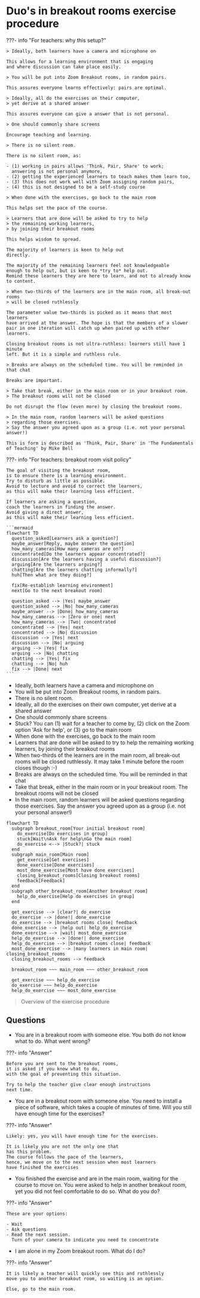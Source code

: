 # Duo's in breakout rooms exercise procedure

???- info "For teachers: why this setup?"

    > Ideally, both learners have a camera and microphone on

    This allows for a learning environment that is engaging
    and where discussion can take place easily.

    > You will be put into Zoom Breakout rooms, in random pairs.

    This assures everyone learns effectively: pairs are optimal.

    > Ideally, all do the exercises on their computer,
    > yet derive at a shared answer

    This assures everyone can give a answer that is not personal.

    > One should commonly share screens

    Encourage teaching and learning.

    > There is no silent room.

    There is no silent room, as:
 
    - (1) working in pairs allows 'Think, Pair, Share' to work; 
      answering is not personal anymore, 
    - (2) getting the experienced learners to teach makes them learn too,
    - (3) this does not work well with Zoom assigning random pairs, 
    - (4) this is not designed to be a self-study course

    > When done with the exercises, go back to the main room

    This helps set the pace of the course. 

    > Learners that are done will be asked to try to help 
    > the remaining working learners,
    > by joining their breakout rooms

    This helps wisdom to spread. 

    The majority of learners is keen to help out
    directly. 

    The majority of the remaining learners feel not knowledgeable
    enough to help out, but is keen to *try to* help out. 
    Remind these learners they are here to learn, and not to already know
    to content.

    > When two-thirds of the learners are in the main room, all break-out rooms
    > will be closed ruthlessly

    The parameter value two-thirds is picked as it means that most learners
    have arrived at the answer. The hope is that the members of a slower 
    pair in one iteration will catch up when paired up with other learners.

    Closing breakout rooms is not ultra-ruthless: learners still have 1 minute
    left. But it is a simple and ruthless rule. 

    > Breaks are always on the scheduled time. You will be reminded in that chat

    Breaks are important. 

    > Take that break, either in the main room or in your breakout room.
    > The breakout rooms will not be closed

    Do not disrupt the flow (even more) by closing the breakout rooms.

    > In the main room, random learners will be asked questions
    > regarding those exercises.
    > Say the answer you agreed upon as a group (i.e. not your personal answer!)

    This is form is described as 'Think, Pair, Share' in 'The Fundamentals
    of Teaching' by Mike Bell

???- info "For teachers: breakout room visit policy"

    The goal of visiting the breakout room,
    is to ensure there is a learning environment.
    Try to disturb as little as possible.
    Avoid to lecture and avoid to correct the learners,
    as this will make their learning less efficient.

    If learners are asking a question,
    coach the learners in finding the answer.
    Avoid giving a direct answer,
    as this will make their learning less efficient.

    ```mermaid
    flowchart TD
      question_asked[Learners ask a question?]
      maybe_answer[Reply, maybe answer the question]
      how_many_cameras[How many cameras are on?]
      concentrated[Do the learners appear concentrated?]
      discussion[Are the learners having a useful discussion?]
      arguing[Are the learners arguing?]
      chatting[Are the learners chatting informally?]
      huh[Then what are they doing?]

      fix[Re-establish learning environment]
      next[Go to the next breakout room]

      question_asked --> |Yes| maybe_answer
      question_asked --> |No| how_many_cameras
      maybe_answer --> |Done| how_many_cameras
      how_many_cameras --> |Zero or one| next
      how_many_cameras --> |Two| concentrated
      concentrated --> |Yes| next
      concentrated --> |No| discussion
      discussion --> |Yes| next
      discussion --> |No| arguing
      arguing --> |Yes| fix
      arguing --> |No| chatting
      chatting --> |Yes| fix
      chatting --> |No| huh
      fix --> |Done| next
    ```

- Ideally, both learners have a camera and microphone on
- You will be put into Zoom Breakout rooms, in random pairs.
- There is no silent room.
- Ideally, all do the exercises on their own computer,
  yet derive at a shared answer
- One should commonly share screens
- Stuck? You can (1) wait for a teacher to come by,
  (2) click on the Zoom option 'Ask for help', or
  (3) go to the main room
- When done with the exercises, go back to the main room
- Learners that are done will be asked to try to help
  the remaining working learners,
  by joining their breakout rooms
- When two-thirds of the learners are in the main room, all break-out rooms
  will be closed ruthlessly.
  It may take 1 minute before the room closes though :-)
- Breaks are always on the scheduled time. You will be reminded in that chat
- Take that break, either in the main room or in your breakout room.
  The breakout rooms will not be closed
- In the main room, random learners will be asked questions
  regarding those exercises.
  Say the answer you agreed upon as a group (i.e. not your personal answer!)

```mermaid
flowchart TD
  subgraph breakout_room[Your initial breakout room]
    do_exercise[Do exercises in group]
    stuck[Wait\nAsk for help\nGo the main room]
    do_exercise <--> |Stuck?| stuck
  end
  subgraph main_room[Main room]
    get_exercise[Get exercises]
    done_exercise[Done exercises]
    most_done_exercise[Most have done exercises]
    closing_breakout_rooms[Closing breakout rooms]
    feedback[Feedback]
  end
  subgraph other_breakout_room[Another breakout room]
    help_do_exercise[Help do exercises in group]
  end

  get_exercise --> |clear?| do_exercise
  do_exercise --> |done!| done_exercise
  do_exercise --> |breakout rooms close| feedback
  done_exercise --> |help out| help_do_exercise
  done_exercise --> |wait| most_done_exercise
  help_do_exercise --> |done!| done_exercise
  help_do_exercise --> |breakout rooms close| feedback
  most_done_exercise --> |many learners in main room| closing_breakout_rooms
  closing_breakout_rooms --> feedback

  breakout_room ~~~ main_room ~~~ other_breakout_room

  get_exercise ~~~ help_do_exercise
  do_exercise ~~~ help_do_exercise
  help_do_exercise ~~~ most_done_exercise
```

> Overview of the exercise procedure

## Questions

- You are in a breakout room with someone else.
  You both do not know what to do.
  What went wrong?

???- info "Answer"

    Before you are sent to the breakout rooms,
    it is asked if you know what to do,
    with the goal of preventing this situation.

    Try to help the teacher give clear enough instructions
    next time.

- You are in a breakout room with someone else.
  You need to install a piece of software,
  which takes a couple of minutes of time.
  Will you still have enough time for the exercises?

???- info "Answer"

    Likely: yes, you will have enough time for the exercises. 

    It is likely you are not the only one that
    has this problem. 
    The course follows the pace of the learners,
    hence, we move on to the next session when most learners
    have finished the exercises

- You finished the exercise and are in the main room,
  waiting for the course to move on.
  You were asked to help in another breakout room,
  yet you did not feel comfortable to do so.
  What do you do?

???- info "Answer"

    These are your options:

    - Wait
    - Ask questions
    - Read the next session. 
      Turn of your camera to indicate you need to concentrate

- I am alone in my Zoom breakout room. What do I do?

???- info "Answer"

    It is likely a teacher will quickly see this and ruthlessly
    move you to another breakout room, so waiting is an option.

    Else, go to the main room.
